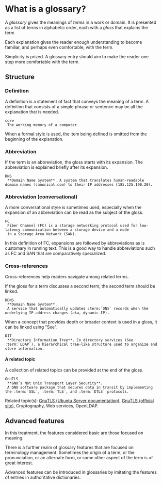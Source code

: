 # What is a glossary?

A *glossary* gives the meanings of *terms* in a work or domain.
It is presented as a list of terms in alphabetic order, each with a *gloss* that explains the term.

Each explanation gives the reader enough understanding to become familiar, and perhaps even comfortable, with the term.

Simplicity is prized. A glossary entry should aim to make the reader one step more comfortable with the term.

## Structure

### Definition

A definition is a statement of fact that conveys the meaning of a term. 
A definition that consists of a simple phrase or sentence may be all the explanation that is needed.

```{glossary}
core
 The working memory of a computer.
```

When a formal style is used, the item being defined is omitted from the beginning of the explanation.

### Abbreviation

If the term is an abbreviation, the gloss starts with its expansion. The abbreviation is explained briefly after its expansion.

```{glossary}
DNS
 **Domain Name System**. A system that translates human-readable domain names (canonical.com) to their IP addresses (185.125.190.20).
```

### Abbreviation (conversational)

A more conversational style is sometimes used, especially when the expansion of an abbreviation can be read as the subject of the gloss.

```{glossary}
FC
 Fiber Channel (FC) is a storage networking protocol used for low-latency communication between a storage device and a node
 in a Storage Area Network (SAN).
```

In this definition of FC, expansions are followed by abbreviations as is customary in running text.
This is a good way to handle abbreviations such as FC and SAN that are comparatively specialized.

### Cross-references

Cross-references help readers navigate among related terms.

If the gloss for a term discusses a second term, the second term should be linked.

<!-- {term}`DNS` replaced by *DNS* -->
<!-- other terms: LDAP, SSL, TLS, DTLS -->


```{glossary}
DDNS
 **Domain Name System**.
 A service that automatically updates :term:`DNS` records when the underlying IP address changes (aka, dynamic IP).
```

When a concept that provides depth or broader context is used in a gloss, it can be linked using "See".

```{glossary}
DIT
 **Directory Information Tree**. In directory services (See :term:`LDAP`), a hierarchical tree-like structure used to organize and store information.
```

#### A related topic

A collection of related topics can be provided at the end of the gloss.

```{glossary}
GnuTLS
 **GNU’s Not Unix Transport Layer Security**.
 A GNU software package that secures data in transit by implementing the :term:`SSL`, :term:`TLS`, and :term:`DTLS` protocols.
```

Related topic(s): [GnuTLS (Ubuntu Server documentation)](https://documentation.ubuntu.com/server/explanation/crypto/gnutls/#), [GnuTLS (official site)](https://www.gnutls.org/), Cryptography, Web services, OpenLDAP.

## Advanced features

In this treatment, the features considered basic are those focused on meaning.

There is a further realm of glossary features that are focused on terminology management. Sometimes the origin of a term, or the pronunciation, or an alternate form, or some other aspect of the term is of great interest.

Advanced features can be introduced in glossaries by imitating the features of entries in authoritative dictionaries.
